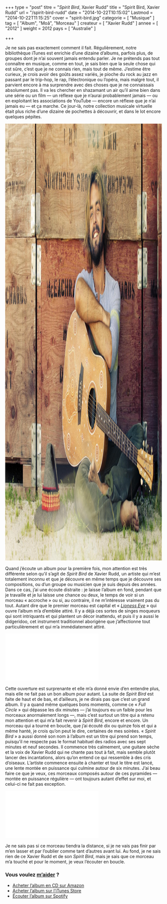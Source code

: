 +++
type = "post"
titre = "<em>Spirit Bird</em>, Xavier Rudd"
title = "Spirit Bird, Xavier Rudd"
url = "/spirit-bird-rudd"
date = "2014-10-22T10:15:02"
Lastmod = "2014-10-22T11:15:25"
cover = "spirit-bird.jpg"
categorie = [ "Musique" ]
tag = [ "Album", "Moâ", "Morceau" ]
createur = [ "Xavier Rudd" ]
annee = [ "2012" ]
weight = 2012
pays = [ "Australie" ]

+++

<p>Je ne sais pas exactement comment il fait. Régulièrement, notre bibliothèque iTunes est enrichie d&rsquo;une dizaine d&rsquo;albums, parfois plus, de groupes dont je n&rsquo;ai souvent jamais entendu parler. Je ne prétends pas tout connaître en musique, comme en tout, je sais bien que la seule chose qui est sûre, c&rsquo;est que je ne connais rien, mais tout de même. J&rsquo;estime être curieux, je crois avoir des goûts assez variés, je pioche du rock au jazz en passant par le trip-hop, le rap, l&rsquo;électronique ou l&rsquo;opéra, mais malgré tout, il parvient encore à ma surprendre avec des choses que je ne connaissais absolument pas. Il va les chercher en shazamant un air qu&rsquo;il aime bien dans une série ou un film — un réflexe que je n&rsquo;aurai probablement jamais — ou en exploitant les associations de YouTube — encore un réflexe que je n&rsquo;ai jamais eu — et ça marche. Ce jour-là, notre collection musicale virtuelle était plus riche d&rsquo;une dizaine de pochettes à découvrir, et dans le lot encore quelques pépites.</p>
<img class="aligncenter" src="xavier-rudd.jpg" alt="Xavier rudd" title="xavier-rudd.jpg" width="2100" height="1400" />
<p>Quand j&rsquo;écoute un album pour la première fois, mon attention est très différente selon qu&rsquo;il s&rsquo;agit de <em>Spirit Bird</em> de Xavier Rudd, un artiste qui m&rsquo;est totalement inconnu et que je découvre en même temps que je découvre ses compositions, ou d&rsquo;un groupe ou musicien que je suis depuis des années. Dans ce cas, j&rsquo;ai une écoute distraite : je laisse l&rsquo;album en fond, pendant que je travaille et je lui laisse une chance ou deux, le temps de voir si un morceau « accroche » ou si, au contraire, il ne m&rsquo;intéresse vraiment pas du tout. Autant dire que le premier morceau est capital et « <a href="https://www.youtube.com/watch?v=ouVDCogggKI"><em>Lioness Eye</em></a> » qui ouvre l&rsquo;album m&rsquo;a d&rsquo;emblée attiré. Il y a déjà ces sortes de singes moqueurs qui sont intriquants et qui plantent un décor inattendu, et puis il y a aussi le didgeridoo, cet instrument traditionnel aborigène que j&rsquo;affectionne tout particulièrement et qui m&rsquo;a immédiatement attiré.</p>
<div class="video-container"><iframe class="aligncenter" src="//www.youtube.com/embed/QRBCzUPDUVA" frameborder="0" allowfullscreen></iframe></div>
<p>Cette ouverture est surprenante et elle m&rsquo;a donné envie d&rsquo;en entendre plus, mais elle ne fait pas un bon album pour autant. La suite de <em>Spirit Bird</em> est faite de haut et de bas, et d&rsquo;ailleurs, je ne dirais pas que c&rsquo;est un grand album. Il y a quand même quelques bons moments, comme ce « <em>Full Circle</em> » qui dépasse les dix minutes — j&rsquo;ai toujours eu un faible pour les morceaux anormalement longs —, mais c&rsquo;est surtout un titre qui a retenu mon attention et qui m&rsquo;a fait revenir à <em>Spirit Bird</em>, encore et encore. Un morceau qui a tourné en boucle, que j&rsquo;ai écouté dix ou quinze fois et qui a même hanté, je crois qu&rsquo;on peut le dire, certaines de mes soirées. « <em>Spirit Bird</em> » a aussi donné son nom à l&rsquo;album est un titre qui prend son temps, puisqu&rsquo;il ne respecte pas le format habituel des radios avec ses sept minutes et neuf secondes. Il commence très calmement, une guitare sèche et la voix de Xavier Rudd qui ne chante pas tout à fait, mais semble plutôt lancer des incantations, alors qu&rsquo;on entend ce qui ressemble à des cris d&rsquo;oiseaux. L&rsquo;artiste commence ensuite à chanter et tout le titre est lancé, une lente montée en puissance qui culmine autour de six minutes. J&rsquo;ai beau faire ce que je veux, ces morceaux composés autour de ces pyramides — montée en puissance régulière — ont toujours autant d&rsquo;effet sur moi, et celui-ci ne fait pas exception.</p>
<div class="video-container"><iframe class="aligncenter" src="//www.youtube.com/embed/am-McRPSSe0" frameborder="0" allowfullscreen></iframe></div>
<p>Je ne sais pas si ce morceau tiendra la distance, si je ne vais pas finir par m&rsquo;en lasser et par l&rsquo;oublier comme tant d&rsquo;autres avant lui. Au fond, je ne sais rien de ce Xavier Rudd et de son <em>Spirit Bird</em>, mais je sais que ce morceau m&rsquo;a touché et pour le moment, je veux l&rsquo;écouter en boucle.</p>
<div class="amazon">
<h3>Vous voulez <a href="/soutien/">m&rsquo;aider</a> ?</h3>
<ul>
<li><a href="http://www.amazon.fr/gp/product/B007RU6JK6/ref=as_li_ss_tl?ie=UTF8&amp;tag=leblogdenic07-21&amp;linkCode=as2&amp;camp=1642&amp;creative=19458&amp;creativeASIN=B007RU6JK6">Acheter l&rsquo;album en CD sur Amazon</a></li>
<li><a href="https://itunes.apple.com/fr/album/spirit-bird/id763940001">Acheter l&rsquo;album sur l&rsquo;iTunes Store</a></li>
<li><a href="https://play.spotify.com/album/1EKasDeDwsn6HyaAZaSa1e">Écouter l&rsquo;album sur Spotify</a></li>
</ul>
</div>


